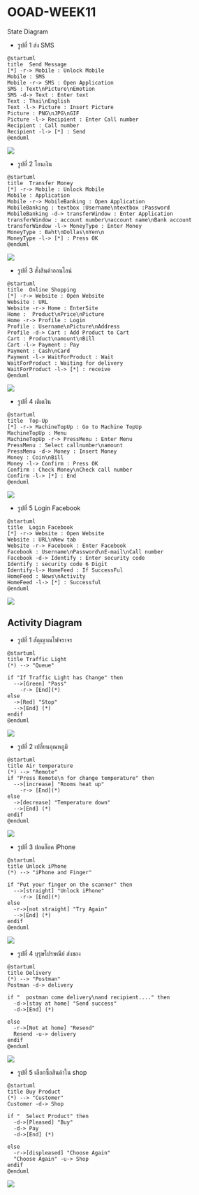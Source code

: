 # OOAD-WEEK11
State Diagram
* รูปที่ 1 ส่ง SMS
```
@startuml
title  Send Message
[*] -r-> Mobile : Unlock Mobile
Mobile : SMS
Mobile -r-> SMS : Open Application
SMS : Text\nPicture\nEmotion
SMS -d-> Text : Enter text
Text : Thai\nEnglish
Text -l-> Picture : Insert Picture
Picture : PNG\nJPG\nGIF
Picture -l-> Recipient : Enter Call number
Recipient : Call number
Recipient -l-> [*] : Send
@enduml

```

![](http://www.plantuml.com/plantuml/img/RP312i9034Jl-nKv2_s17aIHAWhLOlLaFQmrQ72RbjqK_7pJMgi7Bu5vCqbWPa6ibxPoHaWS0kJ8LqWn17j3SvgS8VBH5DBwGkh6S6HNbuz1cn7dQVuHVLwrqbs33FEcSLHQePhD6n_mAGLdL4hhiU2agaSpkkfovsiiOK4Fei8Cv72tf7c-EGhtDuoSBWodDB7cW5u-m7oDRBigU9FfMAsN8--tzrXIGyZVdmlh771RNT2RN_S_xuzqJSLzUMQceolq1G00)

* รูปที่ 2 โอนเงิน
```
@startuml
title  Transfer Money
[*] -r-> Mobile : Unlock Mobile
Mobile : Application
Mobile -r-> MobileBanking : Open Application
MobileBanking : textbox :Username\ntextbox :Password
MobileBanking -d-> transferWindow : Enter Application
transferWindow : account number\naccount name\nBank account
transferWindow -l-> MoneyType : Enter Money
MoneyType : Baht\nDollas\nYen\n
MoneyType -l-> [*] : Press OK 
@enduml
```
![](http://www.plantuml.com/plantuml/img/RL51Ri8m4Bpd5Nkkb0_aK544fwg20wX2c8EJR5iBPnojDm9-ZvD2cj8UPtPcPpsUHRMYNUCpTUgPQ2CMyOE5tWBuaksV3fHB_fnWwTAye2ryg8utd8tqIzjwLrbr0NToufjR71q-asxLCluH_mYKprg6CnNRo0BRiC58hMsCfo3rWoclKv3U3dztgCCfBLecd_oA-YEnLHKwAA5hIXQ34G-n_VgxvD6R--5jgQBDfUKnxRkqAJ-tNsgm2DxRQB1Z64pcmvg-uuBMmZ7IwfMo6QFkV-GA)

* รูปที่ 3 สั่งสินค้าออนไลน์
```
@startuml
title  Online Shopping
[*] -r-> Website : Open Website
Website : URL
Website -r-> Home : EnterSite
Home :  Product\nPrice\nPicture
Home -r-> Profile : Login
Profile : Username\nPicture\nAddress
Profile -d-> Cart : Add Product to Cart
Cart : Product\namount\nBill
Cart -l-> Payment : Pay
Payment : Cash\nCard
Payment -l-> WaitForProduct : Wait
WaitForProduct : Waiting for delivery
WaitForProduct -l-> [*] : receive
@enduml
```

![](http://www.plantuml.com/plantuml/img/RP5DQyCm38Rl_XKw3_87SXZToiOEXPQLqaEpWnUhhS2HWwmCykzhU_c0iPFG-pxwiBo9QaM7pXibzGYmPq-CSBo7lYU-cSlJ5rHIFSCPloCfGWtx7dbEpIgVFdTBLYe-GfVrDrQKOsOd0GuItD1gmmUX5bEWLWUP_5AQY2lv3E_2ZTYi-IcYiEtMgePVd1ECSO4gbpfiqxCIdhnv76WegfciPGlRXO5JV2NlVytAvntis24NqevcpROstXjEd5l4mfyjwNkGULfT1FElcWuBro3WqDCFolYNAltovMiGR34nPeFiyZSz0000)

* รูปที่ 4 เติมเงิน
```
@startuml
title  Top-Up
[*] -r-> MachineTopUp : Go to Machine TopUp
MachineTopUp : Menu
MachineTopUp -r-> PressMenu : Enter Menu
PressMenu : Select callnumber\namount
PressMenu -d-> Money : Insert Money
Money : Coin\nBill
Money -l-> Confirm : Press OK
Confirm : Check Money\nCheck call number
Confirm -l-> [*] : End
@enduml
```

![](http://www.plantuml.com/plantuml/img/NP3D2i9038Jl-nGv2_i27gHOH4IAWlPaFQnjf8lRRDcc1z_U_R5QFURBP9XCDh1oF7P6i6Q306VRox8NbyKLf9ChA5JTQaAFonwMiBN0Te8GgVYJ54ZZBuj6HuV347PUiY56buHpV4A3DKEjZA6nkw6hI7Ls99wfP1D2MSAdFzZHW8xJA2QOMqqLhRKnRoIDFyajtRNh_3vwmM4llYXliNuacuhI4490Il4HHgFGJFYW4HbI4vfx0G00)

* รูปที่ 5 Login Facebook
```
@startuml
title  Login Facebook
[*] -r-> Website : Open Website
Website : URL\nNew tab
Website -r-> Facebook : Enter Facebook
Facebook : Username\nPassword\nE-mail\nCall number
Facebook -d-> Identify : Enter security code
Identify : security code 6 Digit
Identify-l-> HomeFeed : If SuccessFul
HomeFeed : News\nActivity
HomeFeed -l-> [*] : Successful
@enduml
```

![](http://www.plantuml.com/plantuml/img/LP3DIaCn44RtUOfP2zcww48gsek5OejIN1WNkSdS4amcafbO-lQcXVlZSkPytu6PDOijKbDK4YGYm2wV0a5d7VOvVwlFko_GHJ_01_OS1645-n-aSLJp-lYsC_IAPn3RJ-jRTPIrq8O4osnVa2DZ8PlGqC4odtFnXZOwsH0DFTaOWMhgiSmLxPjwwv4a39T9pUXg2N81bpsg1Vu7u1wUmod85D2noLvomWxHj_HsWFVg739tDQe5Q0UoeKSduRV9Pd8JN9-r6ej3AwwH_FMtVm00)


## Activity Diagram

* รูปที่ 1 สัญญาณไฟจราจร
```
@startuml
title Traffic Light
(*) --> "Queue"

if "If Traffic Light has Change" then
  -->[Green] "Pass"
    -r-> [End](*)
else
  ->[Red] "Stop"
  -->[End] (*)
endif
@enduml
```

![](http://www.plantuml.com/plantuml/img/LSvD2W8n30NWVKuHib9XhZ0CY8ZWmhzTcKMnwRHGEzAczpSLDwu2Z-yzCbMnHTehWKH9Z8zYlOzFFCSb26nsMno64UdQk341H8zqylyAWwsu3pOlJ2Y1Cs0lcMDXpZFInTPAccbQTCiSifjr63XLxdGqDtRgxhA-wTVj1hyek-W19htwv0S0)

* รูปที่ 2 เปลี่ยนอุณหภูมิ
```
@startuml
title Air temperature
(*) --> "Remote"
if "Press Remote\n for change temperature" then
  -->[increase] "Rooms heat up"
    -r-> [End](*)
else
  ->[decrease] "Temperature down"
  -->[End] (*)
endif
@enduml
```

![](http://www.plantuml.com/plantuml/img/JOyn3i8m34LtdyBA14YzGbK6TeJOIeUe-QMHcgHo775zKa30PCd-xtsvosf5IrX8lIxWenTMX1LYjGXeTzXpqxHiBWX9OOZynEOio9dVgrlaAGcFiurt_BE6TKOatlZUnr5WCuPgIYbadc6LoshglIQaLlIdw8RQHrWoDgpj7RxKzITcbnxHVCGRn2ygEZyHTNNMTvu0)

* รูปที่ 3 ปลดล็อค iPhone
```
@startuml
title Unlock iPhone
(*) --> "iPhone and Finger"

if "Put your finger on the scanner" then
  -->[straight] "Unlock iPhone"
    -r-> [End](*)
else
  -r->[not straight] "Try Again"
  -->[End] (*)
endif
@enduml
```

![](http://www.plantuml.com/plantuml/img/LK-x3i8m3Dpz5QTCWCGle3B0t06cgaFKfgr5SAJ47Vhtk2q3JDQTxw6hYlgiypkIiiQ0fyJKlS3rb2JGuNJ4-No1sp6yzBYpZ24x8XxWwbcnf3bZs5WaWKu1fVCY9bg14DQCfcZsF4xQmlsLEFkR8bjDSvE-jKuAiGJQoKQIuiVxo0kkesTntzpLWyqaFGz4bLtRym40)

* รูปที่ 4 บุรุษไปรษณีย์ ส่งของ
```
@startuml
title Delivery 
(*) --> "Postman"
Postman -d-> delivery 

if "  postman come delivery\nand recipient...." then
  -d->[stay at home] "Send success"
  -d->[End] (*)  
    
else
  -r->[Not at home] "Resend"
  Resend -u-> delivery
endif
@enduml
```

![](http://www.plantuml.com/plantuml/img/JK_D2i8m3BxtAJvwKg4-WkoWLn4zwWwbpLYXwqQR2NjxCvrZEIJX-ybFLTXc7hkeE70ad2c6D-K9QdVOmvWJzAqltDcarTB0U87zAbIXWGQ6XNLzHolxIZPvP79X29JuAA71BIM5xvYdh9zW6QsuQkW7YRoCpb4f-g-v95zZFWU2IA9OQEQoSDUUD_Ox5Ham6tyTpBWvLGaI6bL9aOS_)

* รูปที่ 5 เลือกซื้อสินค้าใน shop
```
@startuml
title Buy Product 
(*) --> "Customer"
Customer -d-> Shop 

if "  Select Product" then
  -d->[Pleased] "Buy"
  -d-> Pay
  -d->[End] (*)  
    
else
  -r->[displeased] "Choose Again"
  "Choose Again" -u-> Shop 
endif
@enduml
```

![](http://www.plantuml.com/plantuml/img/LKyx2iCm3DrrYeUdjk0hbBIXUo1ZwM1gfJ4uTl1doEshb2JGHHBleoSrkPXKwkIfkE8PzxgWIz7MTm6TBcTeVOLgQovnugHedw2j4FqOPn2v0GhesREuDhT26JaGVi9dvzbajYye2L0RYiuik-0HX5pp88WKzfbNBWbdNPuFVpl6c1ctZt5XNVGFGDVZB0xM3TH8a_U-)
